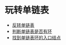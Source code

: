 # 玩转单链表

- [反转单链表](../../leetcode/0206.reverse-linked-list)
- [判断单链表是否有环](../../leetcode/0141.linked-list-cycle)
- [找到单链表环的入口结点](../../leetcode/0142.linked-list-cycle-ii)